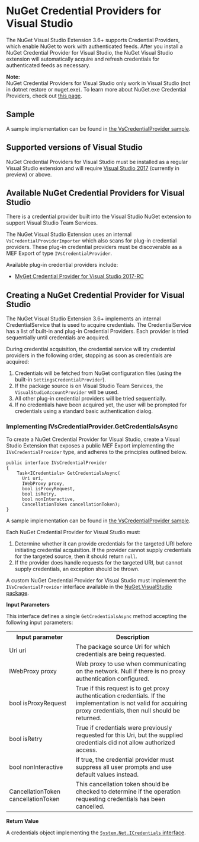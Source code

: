 ﻿# NuGet Credential Providers for Visual Studio

The NuGet Visual Studio Extension 3.6+ supports Credential Providers, which enable NuGet to work with authenticated feeds.
After you install a NuGet Credential Provider for Visual Studio, the NuGet Visual Studio extension will automatically acquire and refresh credentials for authenticated feeds as necessary.

<div class="block-callout-info">
    <strong>Note:</strong><br>
    NuGet Credential Providers for Visual Studio only work in Visual Studio (not in dotnet restore or nuget.exe).
    To learn more about NuGet.exe Credential Providers, check out <a href="NuGet.exe-Credential-Providers" alt="Learn more about NuGet.exe Credential Providers">this page</a>.
</div>

## Sample

A sample implementation can be found in [the VsCredentialProvider sample](https://github.com/NuGet/Samples/tree/master/VsCredentialProvider).

## Supported versions of Visual Studio

NuGet Credential Providers for Visual Studio must be installed as a regular Visual Studio extension and will require [Visual Studio 2017](https://aka.ms/vs/15/preview/vs_enterprise) (currently in preview) or above.

## Available NuGet Credential Providers for Visual Studio

There is a credential provider built into the Visual Studio NuGet extension to support Visual Studio Team Services.

The NuGet Visual Studio Extension uses an internal `VsCredentialProviderImporter` which also scans for plug-in credential providers. These plug-in credential providers must be discoverable as a MEF Export of type `IVsCredentialProvider`.

Available plug-in credential providers include:
* [MyGet Credential Provider for Visual Studio 2017-RC](http://docs.myget.org/docs/reference/credential-provider-for-visual-studio)

## Creating a NuGet Credential Provider for Visual Studio

The NuGet Visual Studio Extension 3.6+ implements an internal CredentialService that is used to acquire credentials. The CredentialService has a list of built-in and plug-in Credential Providers. Each provider is tried sequentially until credentials are acquired.

During credential acquisition, the credential service will try credential providers in the following order, stopping as soon as credentials are acquired:

1. Credentials will be fetched from NuGet configuration files (using the built-in `SettingsCredentialProvider`).
2. If the package source is on Visual Studio Team Services, the `VisualStudioAccountProvider` will be used.
3. All other plug-in credential providers will be tried sequentially.
4. If no credentials have been acquired yet, the user will be prompted for credentials using a standard basic authentication dialog.

### Implementing IVsCredentialProvider.GetCredentialsAsync

To create a NuGet Credential Provider for Visual Studio, create a Visual Studio Extension that exposes a public MEF Export implementing the `IVsCredentialProvider` type, and adheres to the principles outlined below.

    public interface IVsCredentialProvider
    {
        Task<ICredentials> GetCredentialsAsync(
          Uri uri,
          IWebProxy proxy,
          bool isProxyRequest,
          bool isRetry,
          bool nonInteractive,
          CancellationToken cancellationToken);
    }

A sample implementation can be found in [the VsCredentialProvider sample](https://github.com/NuGet/Samples/tree/master/VsCredentialProvider).

Each NuGet Credential Provider for Visual Studio must:

1. Determine whether it can provide credentials for the targeted URI before initiating credential acquisition. If the provider cannot supply credentials for the targeted source, then it should return `null`.
2. If the provider does handle requests for the targeted URI, but cannot supply credentials, an exception should be thrown.

A custom NuGet Credential Provider for Visual Studio must implement the `IVsCredentialProvider` interface available in the [NuGet.VisualStudio package](https://www.nuget.org/packages/NuGet.VisualStudio/).

**Input Parameters**

This interface defines a single `GetCredentialsAsync` method accepting the following input parameters:

<table>
    <th>Input parameter</th>
    <th>Description</th>
    <tr>
        <td>Uri uri</td>
        <td>The package source Uri for which credentials are being requested.</td>
    </tr>
    <tr>
        <td>IWebProxy proxy</td>
        <td>Web proxy to use when communicating on the network. Null if there is no proxy authentication configured.</td>
    </tr>
    <tr>
        <td>bool isProxyRequest</td>
        <td>True if this request is to get proxy authentication credentials. If the implementation is not valid for acquiring proxy credentials, then null should be returned.</td>
    </tr>
    <tr>
        <td>bool isRetry</td>
        <td>True if credentials were previously requested for this Uri, but the supplied credentials did not allow authorized access.</td>
    </tr>
    <tr>
        <td>bool nonInteractive</td>
        <td>If true, the credential provider must suppress all user prompts and use default values instead.</td>
    </tr>
    <tr>
        <td>CancellationToken cancellationToken</td>
        <td>This cancellation token should be checked to determine if the operation requesting credentials has been cancelled.</td>
    </tr>
</table>

**Return Value**

A credentials object implementing the [`System.Net.ICredentials` interface](https://msdn.microsoft.com/en-us/library/system.net.icredentials.aspx).
